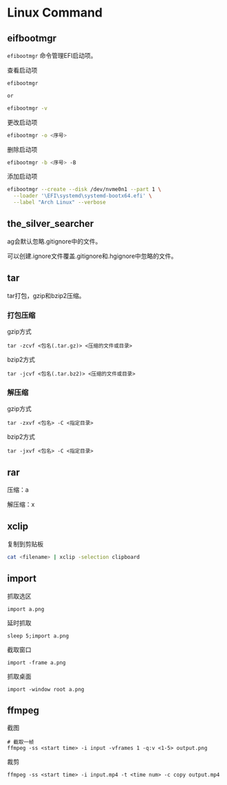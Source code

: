# Linux Command

## eifbootmgr

`efibootmgr` 命令管理EFI启动项。

查看启动项

```sh
efibootmgr

or

efibootmgr -v
```

更改启动项

```sh
efibootmgr -o <序号>
```

删除启动项

```sh
efibootmgr -b <序号> -B
```

添加启动项

```sh
efibootmgr --create --disk /dev/nvme0n1 --part 1 \
  --loader '\EFI\systemd\systemd-bootx64.efi' \
  --label "Arch Linux" --verbose
```

## the_silver_searcher

ag会默认忽略.gitignore中的文件。

可以创建.ignore文件覆盖.gitignore和.hgignore中忽略的文件。

## tar

tar打包，gzip和bzip2压缩。

### 打包压缩

gzip方式

```
tar -zcvf <包名(.tar.gz)> <压缩的文件或目录>
```

bzip2方式

```
tar -jcvf <包名(.tar.bz2)> <压缩的文件或目录>
```

### 解压缩

gzip方式

```
tar -zxvf <包名> -C <指定目录>
```

bzip2方式

```
tar -jxvf <包名> -C <指定目录>
```

## rar

压缩：a

解压缩：x

## xclip

复制到剪贴板

```sh
cat <filename> | xclip -selection clipboard

```

## import

抓取选区

```
import a.png
```

延时抓取

```
sleep 5;import a.png
```

截取窗口

```
import -frame a.png
```

抓取桌面

```
import -window root a.png
```

## ffmpeg

截图

```
# 截取一帧
ffmpeg -ss <start time> -i input -vframes 1 -q:v <1-5> output.png
```

裁剪

```
ffmpeg -ss <start time> -i input.mp4 -t <time num> -c copy output.mp4
```

















